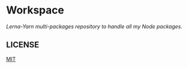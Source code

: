 # Workspace

_Lerna-Yarn multi-packages repository to handle all my Node packages._

## LICENSE

[MIT](./LICENSE.md)
